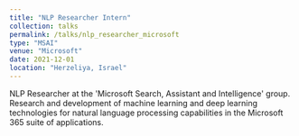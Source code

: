 ```yaml
---
title: "NLP Researcher Intern"
collection: talks
permalink: /talks/nlp_researcher_microsoft
type: "MSAI"
venue: "Microsoft"
date: 2021-12-01
location: "Herzeliya, Israel"
---
```


NLP Researcher at the 'Microsoft Search, Assistant and Intelligence' group.
Research and development of machine learning and deep learning technologies for natural language processing capabilities in the Microsoft 365 suite of applications.

